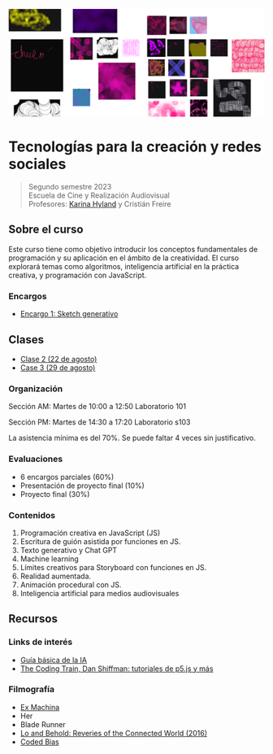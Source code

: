 
![image](https://github.com/karihigh/udp-tech/blob/main/image.png)

# Tecnologías para la creación y redes sociales
> Segundo semestre 2023\
> Escuela de Cine y Realización Audiovisual\
> Profesores: [Karina Hyland](https://karinahy.com/) y Cristián Freire


## Sobre el curso
Este curso tiene como objetivo introducir los conceptos fundamentales de programación y su aplicación en el ámbito de la creatividad. El curso explorará temas como algoritmos, inteligencia artificial en la práctica creativa, y programación con JavaScript.

### Encargos 

* [Encargo 1: Sketch generativo](https://github.com/karihigh/udp-tech/tree/main/Encargo%201)

## Clases
- [Clase 2 (22 de agosto)](https://github.com/karihigh/udp-tech/blob/main/Clase%202/Resumen%20Clase%202.md)
- [Case 3 (29 de agosto)](https://github.com/karihigh/udp-tech/blob/710e1e3db6ed809833be3bbf63850ddd4bc32199/Clase%203/Resumen%20Clase%203.md)

### Organización

Sección AM: Martes de 10:00 a 12:50
Laboratorio 101

Sección PM: Martes de 14:30 a 17:20
Laboratorio s103

La asistencia mínima es del 70%. Se puede faltar 4 veces sin justificativo.

### Evaluaciones

- 6 encargos parciales (60%)
- Presentación de proyecto final (10%)
- Proyecto final (30%)

### Contenidos

1. Programación creativa en JavaScript (JS)
2. Escritura de guión asistida por funciones en JS.
3. Texto generativo y Chat GPT
4. Machine learning
5. Límites creativos para Storyboard con funciones en JS.
6. Realidad aumentada.
7. Animación procedural con JS.
8. Inteligencia artificial para medios audiovisuales

## Recursos 

### Links de interés

- [Guía básica de la IA](https://atozofai.withgoogle.com/intl/es-419/)
- [The Coding Train, Dan Shiffman: tutoriales de p5.js y más](https://thecodingtrain.com/)

### Filmografía

- [Ex Machina](https://www.youtube.com/watch?v=sNExF5WYMaA&ab_channel=UniversalPicturesUK)
- Her
- Blade Runner
- [Lo and Behold: Reveries of the Connected World (2016)](https://www.youtube.com/watch?v=Zc1tZ8JsZvg&ab_channel=MagnoliaPictures%26MagnetReleasing)
- [Coded Bias](https://www.youtube.com/watch?v=jZl55PsfZJQ&ab_channel=MIFF)

